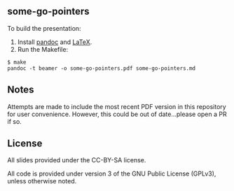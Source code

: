 some-go-pointers
----------------

To build the presentation:

1. Install [pandoc](http://pandoc.org/) and [LaTeX](https://www.latex-project.org/get/).
2. Run the Makefile:
```
$ make
pandoc -t beamer -o some-go-pointers.pdf some-go-pointers.md
```

## Notes

Attempts are made to include the most recent PDF version in this repository for
user convenience. However, this could be out of date...please open a PR if so.

## License

All slides provided under the CC-BY-SA license.

All code is provided under version 3 of the GNU Public License (GPLv3), unless otherwise noted.
